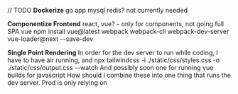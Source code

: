 // TODO
**Dockerize**
    go app
    mysql
    redis? not currently needed

**Componentize Frontend**
    react, vue? - only for components, not going full SPA
    vue
    npm install vue@latest webpack webpack-cli webpack-dev-server vue-loader@next --save-dev

**Single Point Rendering**
In order for the dev server to run while coding, I have to have air running, and npx tailwindcss -i ./static/css/styles.css -o ./static/css/output.css --watch
And possibly soon one for running vue builds for javascript
How should I combine these into one thing that runs the dev server.
Prod is only relying on